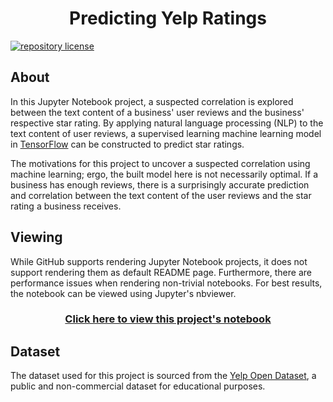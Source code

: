 <h1 align="center">
    Predicting Yelp Ratings
</h1>

[![repository license](https://img.shields.io/github/license/concision/predicting-yelp-ratings?style=for-the-badge)](https://github.com/concision/predicting-yelp-ratings/blob/master/LICENSE)


## About
In this Jupyter Notebook project, a suspected correlation is explored between the text content of a business' user reviews and the business' respective star rating. By applying natural language processing (NLP) to the text content of user reviews, a supervised learning machine learning model in [TensorFlow](https://www.tensorflow.org/) can be constructed to predict star ratings.

The motivations for this project to uncover a suspected correlation using machine learning; ergo, the built model here is not necessarily optimal. If a business has enough reviews, there is a surprisingly accurate prediction and correlation between the text content of the user reviews and the star rating a business receives.


## Viewing
While GitHub supports rendering Jupyter Notebook projects, it does not support rendering them as default README page. Furthermore, there are performance issues when rendering non-trivial notebooks. For best results, the notebook can be viewed using Jupyter's nbviewer.

<h3 align="center">
    <a href="https://nbviewer.jupyter.org/github/concision/predicting-yelp-ratings/blob/master/notebook.ipynb">
        Click here to view this project's notebook
    </a>
</h3>


## Dataset
The dataset used for this project is sourced from the [Yelp Open Dataset](https://www.yelp.com/dataset), a public and non-commercial dataset for educational purposes.
